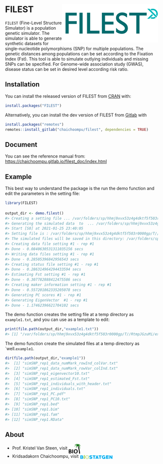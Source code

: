 
<!-- README.md is generated from README.Rmd. Please edit that file -->

# FILEST <img src="man/figures/filest_logo.png" align="right" />

<!-- badges: start -->

<!-- badges: end -->

`FILEST` (Fine-Level Structure Simulator) is a population genetic
simulator. The simulator is able to generate synthetic datasets for
single-nucleotide polymorphisms (SNP) for multiple populations. The
genetic distances among populations can be set according to the Fixation
Index (Fst). This tool is able to simulate outlying individuals and
missing SNPs can be specified. For Genome-wide association study (GWAS),
disease status can be set in desired level according risk ratio.

## Installation

You can install the released version of FILEST from
[CRAN](https://CRAN.R-project.org) with:

``` r
install.packages("FILEST")
```

Alternatively, you can install the dev version of FILEST from
[Gitlab](https://gitlab.com/chaichoompu/filest) with

``` r
install.packages("remotes")
remotes::install_gitlab("chaichoompu/filest", dependencies = TRUE)
```

## Document

You can see the reference manual from:
<https://chaichoompu.gitlab.io/filest_doc/index.html>

## Example

This best way to understand the package is the run the demo function and
edit the parameters in the setting file:

``` r
library(FILEST)

output_dir <- demo.filest()
#> Creating a setting file ... /var/folders/sp/hhmj9xvx53z4g4dktf5f503r0000gp/T//RtmpJGzuMi/example1.txt
#> Generating the simulated data  to  ... /var/folders/sp/hhmj9xvx53z4g4dktf5f503r0000gp/T//RtmpJGzuMi
#> Start [S0] at 2021-01-25 23:40:05
#> Setting file is : /var/folders/sp/hhmj9xvx53z4g4dktf5f503r0000gp/T//RtmpJGzuMi/example1.txt
#> The simulated files will be saved in this directory: /var/folders/sp/hhmj9xvx53z4g4dktf5f503r0000gp/T//RtmpJGzuMi/example1
#> Creating data file setting #1 - rep #1
#> Done - 0.0840630531311035156 secs
#> Writing data files setting #1 - rep #1
#> Done - 0.28505396842956543 secs
#> Creating status file setting #1 - rep #1
#> Done - 0.286314964294433594 secs
#> Estimating Fst setting #1 - rep #1
#> Done - 0.307782888412475586 secs
#> Creating maker information setting #1 - rep #1
#> Done - 0.557201862335205078 secs
#> Generating PC scores #1 - rep #1
#> Generating EigenVector  #1 - rep #1
#> Done - 1.17462396621704102 secs
```

The demo function creates the setting file at a temp directory as
`example1.txt`, and you can use as a template to edit:

``` r
print(file.path(output_dir,"example1.txt"))
#> [1] "/var/folders/sp/hhmj9xvx53z4g4dktf5f503r0000gp/T//RtmpJGzuMi/example1.txt"
```

The demo function create the simulated files at a temp directory as
\`well.`example1`.

``` r
dir(file.path(output_dir,"example1"))
#>  [1] "simSNP_rep1_data_numMark_rowInd_colVar.txt"
#>  [2] "simSNP_rep1_data_numMark_rowVar_colInd.txt"
#>  [3] "simSNP_rep1_eigenvector10.txt"             
#>  [4] "simSNP_rep1_estimated_Fst.txt"             
#>  [5] "simSNP_rep1_individuals_with_header.txt"   
#>  [6] "simSNP_rep1_individuals.txt"               
#>  [7] "simSNP_rep1_PC.pdf"                        
#>  [8] "simSNP_rep1_PC10.txt"                      
#>  [9] "simSNP_rep1.bed"                           
#> [10] "simSNP_rep1.bim"                           
#> [11] "simSNP_rep1.fam"                           
#> [12] "simSNP_rep1.RData"
```

## About

  - Prof. Kristel Van Steen, visit
    <a href="http://bio3.giga.ulg.ac.be/" border=0 style="border:0; text-decoration:none; outline:none"><img width="40px" src="man/figures/bio3_logo.png" align="center" /></a><br />
  - Kridsadakorn Chaichoompu, visit
    <a href="http://www.biostatgen.org/" border=0 style="border:0; text-decoration:none; outline:none"><img width="110px" src="man/figures/biostatgen_logo.png" align="center" /></a><br />
